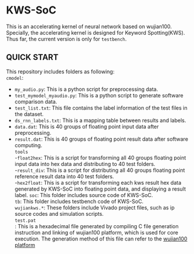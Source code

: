 # KWS-SoC
This is an accelerating kernel of neural network based on wujian100. Specially, the accelerating kernel is designed for Keyword Spotting(KWS). Thus far, the current version is only for `testbench`.
## QUICK START ##
This repository includes folders as following:<br>
`cmodel`: <br>
  - `my_audio.py`: This is a python script for preprocessing data. <br>
  - `test_mymodel_myaudio.py`: This is a python script to generate software comparison data. <br>
  - `test_list.txt`: This file contains the label information of the test files in the dataset. <br>
  - `ds_rnn_labels.txt`: This is a mapping table between results and labels. <br> 
  - `data.dat`: This is 40 groups of floating point input data after preprocessing. <br>
  - `result.dat`: This is 40 groups of floating point result data after software computing. <br>
`tools`<br>
  -`float2hex`: This is a script for transforming all 40 groups floating point input data into hex data and distributing to 40 test folders.<br>
  -`result_div`: This is a script for distributing all 40 groups floating point reference result data into 40 test folders.<br>
  -`hex2float`: This is a script for transforming each kws result hex data generated by KWS-SoC into floating point data, and displaying a result label. 
`soc`: This folder includes source code of KWS-SoC.<br>
`tb`: This folder includes testbench code of KWS-SoC.<br> 
`wujiankws.*`: These folders include Vivado project files, such as ip source codes and simulation scripts. <br>
`test.pat`<br>: This is a hexadecimal file generated by compiling C file generation instruction and linking of wujian100 platform, which is used for core execution. The  generation method of this file can refer to the [wujian100 platform](https://github.com/T-head-Semi/wujian100_open)
